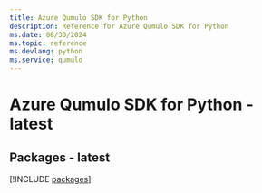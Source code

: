 ```yaml
---
title: Azure Qumulo SDK for Python
description: Reference for Azure Qumulo SDK for Python
ms.date: 08/30/2024
ms.topic: reference
ms.devlang: python
ms.service: qumulo
---
```

# Azure Qumulo SDK for Python - latest
## Packages - latest
[!INCLUDE [packages](qumulo-index.md)]